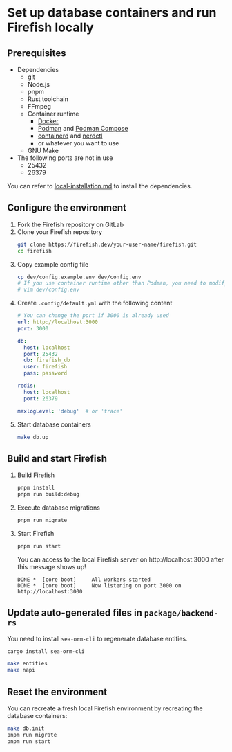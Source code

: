 # Set up database containers and run Firefish locally

## Prerequisites

- Dependencies
  - git
  - Node.js
  - pnpm
  - Rust toolchain
  - FFmpeg
  - Container runtime
    - [Docker](https://docs.docker.com/get-docker/)
    - [Podman](https://podman.io/docs/installation) and [Podman Compose](https://github.com/containers/podman-compose)
    - [containerd](https://github.com/containerd/containerd) and [nerdctl](https://github.com/containerd/nerdctl)
    - or whatever you want to use
  - GNU Make
- The following ports are not in use
  - 25432
  - 26379

You can refer to [local-installation.md](./local-installation.md) to install the dependencies.

## Configure the environment

1. Fork the Firefish repository on GitLab
1. Clone your Firefish repository
    ```sh
    git clone https://firefish.dev/your-user-name/firefish.git
    cd firefish
    ```
1. Copy example config file
    ```sh
    cp dev/config.example.env dev/config.env
    # If you use container runtime other than Podman, you need to modify the "COMPOSE" variable
    # vim dev/config.env
    ```
1. Create `.config/default.yml` with the following content
    ```yaml
    # You can change the port if 3000 is already used
    url: http://localhost:3000
    port: 3000

    db:
      host: localhost
      port: 25432
      db: firefish_db
      user: firefish
      pass: password

    redis:
      host: localhost
      port: 26379

    maxlogLevel: 'debug'  # or 'trace'
    ```
1. Start database containers
    ```sh
    make db.up
    ```

## Build and start Firefish

1. Build Firefish
    ```sh
    pnpm install
    pnpm run build:debug
    ```
1. Execute database migrations
    ```sh
    pnpm run migrate
    ```
1. Start Firefish
    ```sh
    pnpm run start
    ```
    You can access to the local Firefish server on http://localhost:3000 after this message shows up!
    ```
    DONE *  [core boot]     All workers started
    DONE *  [core boot]     Now listening on port 3000 on http://localhost:3000
    ```

## Update auto-generated files in `package/backend-rs`

You need to install `sea-orm-cli` to regenerate database entities.

```sh
cargo install sea-orm-cli
```

```sh
make entities
make napi
```

## Reset the environment

You can recreate a fresh local Firefish environment by recreating the database containers:

```sh
make db.init
pnpm run migrate
pnpm run start
```
